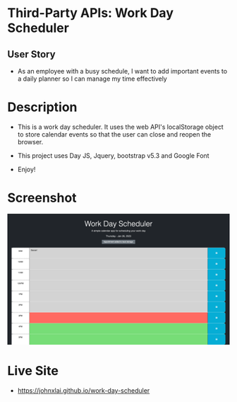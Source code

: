 # Third-Party APIs: Work Day Scheduler


## User Story
* As an employee with a busy schedule, I want to add important events to a daily planner so I can manage my time effectively



# Description
* This is a work day scheduler.  It uses the web API's localStorage object to store calendar events so that the user can close and reopen the browser.

* This project uses Day JS, Jquery, bootstrap v5.3 and Google Font
* Enjoy!


# Screenshot
![Final Website](assets/img/work-day-scheduler.png)

# Live Site
* https://johnxlai.github.io/work-day-scheduler
